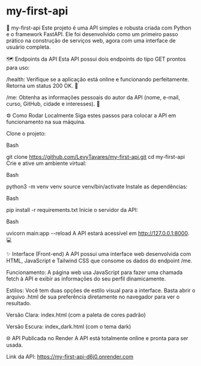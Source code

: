 # my-first-api

🚀 my-first-api
Este projeto é uma API simples e robusta criada com Python e o framework FastAPI. Ele foi desenvolvido como um primeiro passo prático na construção de serviços web, agora com uma interface de usuário completa.

🗺️ Endpoints da API
Esta API possui dois endpoints do tipo GET prontos para uso:

/health: Verifique se a aplicação está online e funcionando perfeitamente. Retorna um status 200 OK. 💚

/me: Obtenha as informações pessoais do autor da API (nome, e-mail, curso, GitHub, cidade e interesses). 👤

⚙️ Como Rodar Localmente
Siga estes passos para colocar a API em funcionamento na sua máquina.

Clone o projeto:

Bash

git clone https://github.com/LevyTavares/my-first-api.git
cd my-first-api
Crie e ative um ambiente virtual:

Bash

python3 -m venv venv
source venv/bin/activate
Instale as dependências:

Bash

pip install -r requirements.txt
Inicie o servidor da API:

Bash

uvicorn main:app --reload
A API estará acessível em http://127.0.0.1:8000. 💻

✨ Interface (Front-end)
A API possui uma interface web desenvolvida com HTML, JavaScript e Tailwind CSS que consome os dados do endpoint /me.

Funcionamento: A página web usa JavaScript para fazer uma chamada fetch à API e exibir as informações do seu perfil dinamicamente.

Estilos: Você tem duas opções de estilo visual para a interface. Basta abrir o arquivo .html de sua preferência diretamente no navegador para ver o resultado.

Versão Clara: index.html (com a paleta de cores padrão)

Versão Escura: index_dark.html (com o tema dark)

🌐 API Publicada no Render
A API está totalmente online e pronta para ser usada.

Link da API:
https://my-first-api-d6j0.onrender.com

